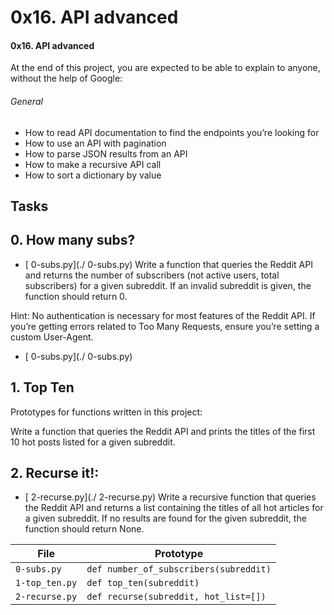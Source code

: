 # 0x16. API advanced

#### 0x16. API advanced

At the end of this project, you are expected to be able to explain to anyone, without the help of Google:

###### General

* How to read API documentation to find the endpoints you’re looking for
* How to use an API with pagination
* How to parse JSON results from an API
* How to make a recursive API call
* How to sort a dictionary by value

##  Tasks
## 0. How many subs?
* [ 0-subs.py](./ 0-subs.py)
Write a function that queries the Reddit API and returns the number of subscribers (not active users, total subscribers) for a given subreddit. If an invalid subreddit is given, the function should return 0.

Hint: No authentication is necessary for most features of the Reddit API. If you’re getting errors related to Too Many Requests, ensure you’re setting a custom User-Agent.
* [ 0-subs.py](./ 0-subs.py)

## 1. Top Ten

Prototypes for functions written in this project:

Write a function that queries the Reddit API and prints the titles of the first 10 hot posts listed for a given subreddit.


## 2. Recurse it!:
* [ 2-recurse.py](./ 2-recurse.py)
Write a recursive function that queries the Reddit API and returns a list containing the titles of all hot articles for a given subreddit. If no results are found for the given subreddit, the function should return None.


| File                    | Prototype                             |
| ----------------------- | ------------------------------------- |
| `0-subs.py`             | `def number_of_subscribers(subreddit)`|
| `1-top_ten.py`          | `def top_ten(subreddit)`              |
| `2-recurse.py`          | `def recurse(subreddit, hot_list=[])` |

